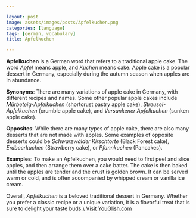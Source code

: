 ```yaml
---

layout: post
image: assets/images/posts/Apfelkuchen.png
categories: [language]
tags: [german, vocabulary]
title: Apfelkuchen

---
```


**Apfelkuchen** is a German word that refers to a traditional apple cake. The word *Apfel* means apple, and *Kuchen* means cake. Apple cake is a popular dessert in Germany, especially during the autumn season when apples are in abundance. 

**Synonyms**: There are many variations of apple cake in Germany, with different recipes and names. Some other popular apple cakes include *Mürbeteig-Apfelkuchen* (shortcrust pastry apple cake), *Streusel-Apfelkuchen* (crumble apple cake), and *Versunkener Apfelkuchen* (sunken apple cake).

**Opposites**: While there are many types of apple cake, there are also many desserts that are not made with apples. Some examples of opposite desserts could be *Schwarzwälder Kirschtorte* (Black Forest cake), *Erdbeerkuchen* (Strawberry cake), or *Pfannkuchen* (Pancakes).

**Examples**: To make an Apfelkuchen, you would need to first peel and slice apples, and then arrange them over a cake batter. The cake is then baked until the apples are tender and the crust is golden brown. It can be served warm or cold, and is often accompanied by whipped cream or vanilla ice cream. 

Overall, *Apfelkuchen* is a beloved traditional dessert in Germany. Whether you prefer a classic recipe or a unique variation, it is a flavorful treat that is sure to delight your taste buds.\ <a id="yg-widget-0" class="youglish-widget" data-query="Apfelkuchen" data-lang="german" data-components="8412" data-auto-start="0" data-bkg-color="theme_light" data-title="How%20to%20pronounce%20Apfelkuchen%20in%20German"  rel="nofollow" href="https://youglish.com">Visit YouGlish.com</a><script async src="https://youglish.com/public/emb/widget.js" charset="utf-8"></script>